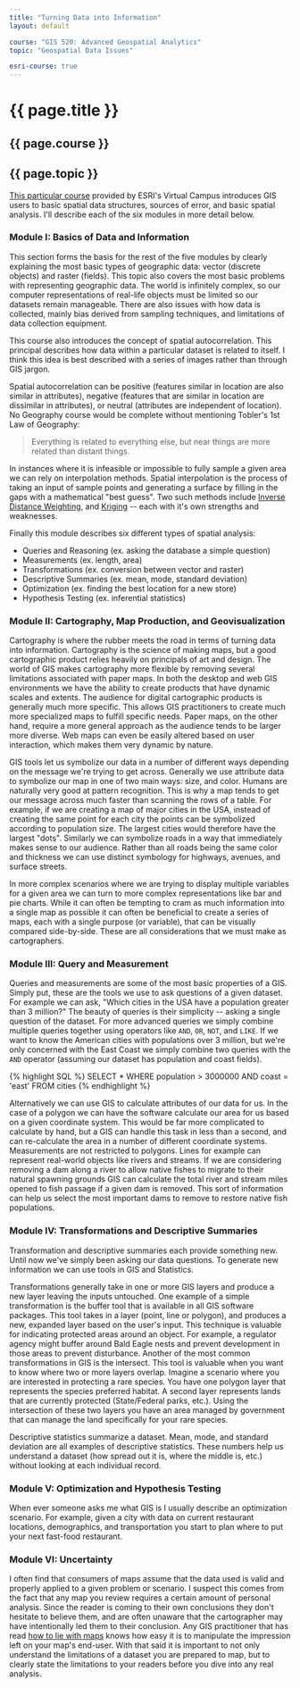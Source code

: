 ```yaml
---
title: "Turning Data into Information"
layout: default

course: "GIS 520: Advanced Geospatial Analytics"
topic: "Geospatial Data Issues"

esri-course: true
---
```


{{ page.title }}
====================

{{ page.course }}
---------------------

{{ page.topic }}
---------------------

[This particular course](http://training.esri.com/gateway/index.cfm?fa=catalog.webCourseDetail&CourseID=2017) provided by ESRI's Virtual Campus introduces GIS users to basic spatial data structures, sources of error, and basic spatial analysis.  I'll describe each of the six modules in more detail below.

### Module I: Basics of Data and Information

This section forms the basis for the rest of the five modules by clearly explaining the most basic types of geographic data: vector (discrete objects) and raster (fields).  This topic also covers the most basic problems with representing geographic data.  The world is infinitely complex, so our computer representations of real-life objects must be limited so our datasets remain manageable.  There are also issues with how data is collected, mainly bias derived from sampling techniques, and limitations of data collection equipment.

This course also introduces the concept of spatial autocorrelation.  This principal describes how data within a particular dataset is related to itself.  I think this idea is best described with a series of images rather than through GIS jargon.

Spatial autocorrelation can be positive (features similar in location are also similar in attributes), negative (features that are similar in location are dissimilar in attributes), or neutral (attributes are independent of location).  No Geography course would be complete without mentioning Tobler's 1st Law of Geography:

> Everything is related to everything else, but near things are more related than distant things.

In instances where it is infeasible or impossible to fully sample a given area we can rely on interpolation methods. Spatial interpolation is the process of taking an input of sample points and generating a surface by filling in the gaps with a mathematical "best guess".  Two such methods include [Inverse Distance Weighting](http://resources.arcgis.com/en/help/main/10.2/index.html#//00310000002m000000), and [Kriging](http://resources.arcgis.com/en/help/main/10.2/index.html#//009z00000076000000) -- each with it's own strengths and weaknesses.

Finally this module describes six different types of spatial analysis:
 - Queries and Reasoning (ex. asking the database a simple question)
 - Measurements (ex. length, area)
 - Transformations (ex. conversion between vector and raster)
 - Descriptive Summaries (ex. mean, mode, standard deviation)
 - Optimization (ex. finding the best location for a new store)
 - Hypothesis Testing (ex. inferential statistics)

### Module II: Cartography, Map Production, and Geovisualization

Cartography is where the rubber meets the road in terms of turning data into information.  Cartography is the science of making maps, but a good cartographic product relies heavily on principals of art and design.  The world of GIS makes cartography more flexible by removing several limitations associated with paper maps.  In both the desktop and web GIS environments we have the ability to create products that have dynamic scales and extents.  The audience for digital cartographic products is generally much more specific.  This allows GIS practitioners to create much more specialized maps to fulfill specific needs.  Paper maps, on the other hand, require a more general approach as the audience tends to be larger more diverse.  Web maps can even be easily altered based on user interaction, which makes them very dynamic by nature.

GIS tools let us symbolize our data in a number of different ways depending on the message we're trying to get across.  Generally we use attribute data to symbolize our map in one of two main ways: size, and color.  Humans are naturally very good at pattern recognition.  This is why a map tends to get our message across much faster than scanning the rows of a table.  For example, if we are creating a map of major cities in the USA, instead of creating the same point for each city the points can be symbolized according to population size.  The largest cities would therefore have the largest "dots".  Similarly we can symbolize roads in a way that immediately makes sense to our audience.  Rather than all roads being the same color and thickness we can use distinct symbology for highways, avenues, and surface streets.

In more complex scenarios where we are trying to display multiple variables for a given area we can turn to more complex representations like bar and pie charts.  While it can often be tempting to cram as much information into a single map as possible it can often be beneficial to create a series of maps, each with a single purpose (or variable), that can be visually compared side-by-side.  These are all considerations that we must make as cartographers.

### Module III: Query and Measurement

Queries and measurements are some of the most basic properties of a GIS.  Simply put, these are the tools we use to ask questions of a given dataset.  For example we can ask, "Which cities in the USA have a population greater than 3 million?" The beauty of queries is their simplicity -- asking a single question of the dataset.  For more advanced queries we simply combine multiple queries together using operators like `AND`, `OR`, `NOT`, and `LIKE`.  If we want to know the American cities with populations over 3 million, but we're only concerned with the East Coast we simply combine two queries with the `AND` operator (assuming our dataset has population and coast fields).

{% highlight SQL %}
SELECT *
WHERE population > 3000000 AND coast = 'east'
FROM cities
{% endhighlight %} 

Alternatively we can use GIS to calculate attributes of our data for us.  In the case of a polygon we can have the software calculate our area for us based on a given coordinate system.  This would be far more complicated to calculate by hand, but a GIS can handle this task in less than a second, and can re-calculate the area in a number of different coordinate systems.  Measurements are not restricted to polygons.  Lines for example can represent real-world objects like rivers and streams.  If we are considering removing a dam along a river to allow native fishes to migrate to their natural spawning grounds GIS can calculate the total river and stream miles opened to fish passage if a given dam is removed.  This sort of information can help us select the most important dams to remove to restore native fish populations.

### Module IV: Transformations and Descriptive Summaries

Transformation and descriptive summaries each provide something new.  Until now we've simply been asking our data questions.  To generate new information we can use tools in GIS and Statistics.

Transformations generally take in one or more GIS layers and produce a new layer leaving the inputs untouched.  One example of a simple transformation is the buffer tool that is available in all GIS software packages.  This tool takes in a layer (point, line or polygon), and produces a new, expanded layer based on the user's input.  This technique is valuable for indicating protected areas around an object.  For example, a regulator agency might buffer around Bald Eagle nests and prevent development in those areas to prevent disturbance.  Another of the most common transformations in GIS is the intersect.  This tool is valuable when you want to know where two or more layers overlap.  Imagine a scenario where you are interested in protecting a rare species.  You have one polygon layer that represents the species preferred habitat.  A second layer represents lands that are currently protected (State/Federal parks, etc.).  Using the intersection of these two layers you have an area managed by government that can manage the land specifically for your rare species.

Descriptive statistics summarize a dataset.  Mean, mode, and standard deviation are all examples of descriptive statistics.  These numbers help us understand a dataset (how spread out it is, where the middle is, etc.) without looking at each individual record.

### Module V: Optimization and Hypothesis Testing

When ever someone asks me what GIS is I usually describe an optimization scenario.  For example, given a city with data on current restaurant locations, demographics, and transportation you start to plan where to put your next fast-food restaurant.

### Module VI: Uncertainty

I often find that consumers of maps assume that the data used is valid and properly applied to a given problem or scenario.  I suspect this comes from the fact that any map you review requires a certain amount of personal analysis.  Since the reader is coming to their own conclusions they don't hesitate to believe them, and are often unaware that the cartographer may have intentionally led them to their conclusion.  Any GIS practitioner that has read [how to lie with maps](http://www.markmonmonier.com/how_to_lie_with_maps_14880.htm) knows how easy it is to manipulate the impression left on your map's end-user.  With that said it is important to not only understand the limitations of a dataset you are prepared to map, but to clearly state the limitations to your readers before you dive into any real analysis.